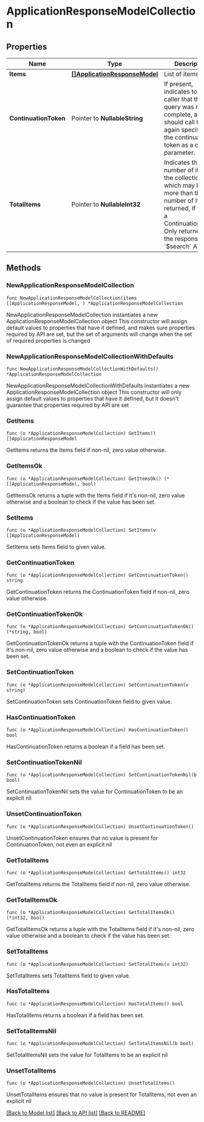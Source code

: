 # ApplicationResponseModelCollection

## Properties

Name | Type | Description | Notes
------------ | ------------- | ------------- | -------------
**Items** | [**[]ApplicationResponseModel**](ApplicationResponseModel.md) | List of items. | 
**ContinuationToken** | Pointer to **NullableString** | If present, indicates to the caller that the query was not complete, and they should call the API again specifying the continuation token as a query parameter. | [optional] 
**TotalItems** | Pointer to **NullableInt32** | Indicates the total number of items in the collection, which may be more than the number of Items returned, if there is a ContinuationToken.  Only returned in the response to &#x60;$search&#x60; APIs. | [optional] 

## Methods

### NewApplicationResponseModelCollection

`func NewApplicationResponseModelCollection(items []ApplicationResponseModel, ) *ApplicationResponseModelCollection`

NewApplicationResponseModelCollection instantiates a new ApplicationResponseModelCollection object
This constructor will assign default values to properties that have it defined,
and makes sure properties required by API are set, but the set of arguments
will change when the set of required properties is changed

### NewApplicationResponseModelCollectionWithDefaults

`func NewApplicationResponseModelCollectionWithDefaults() *ApplicationResponseModelCollection`

NewApplicationResponseModelCollectionWithDefaults instantiates a new ApplicationResponseModelCollection object
This constructor will only assign default values to properties that have it defined,
but it doesn't guarantee that properties required by API are set

### GetItems

`func (o *ApplicationResponseModelCollection) GetItems() []ApplicationResponseModel`

GetItems returns the Items field if non-nil, zero value otherwise.

### GetItemsOk

`func (o *ApplicationResponseModelCollection) GetItemsOk() (*[]ApplicationResponseModel, bool)`

GetItemsOk returns a tuple with the Items field if it's non-nil, zero value otherwise
and a boolean to check if the value has been set.

### SetItems

`func (o *ApplicationResponseModelCollection) SetItems(v []ApplicationResponseModel)`

SetItems sets Items field to given value.


### GetContinuationToken

`func (o *ApplicationResponseModelCollection) GetContinuationToken() string`

GetContinuationToken returns the ContinuationToken field if non-nil, zero value otherwise.

### GetContinuationTokenOk

`func (o *ApplicationResponseModelCollection) GetContinuationTokenOk() (*string, bool)`

GetContinuationTokenOk returns a tuple with the ContinuationToken field if it's non-nil, zero value otherwise
and a boolean to check if the value has been set.

### SetContinuationToken

`func (o *ApplicationResponseModelCollection) SetContinuationToken(v string)`

SetContinuationToken sets ContinuationToken field to given value.

### HasContinuationToken

`func (o *ApplicationResponseModelCollection) HasContinuationToken() bool`

HasContinuationToken returns a boolean if a field has been set.

### SetContinuationTokenNil

`func (o *ApplicationResponseModelCollection) SetContinuationTokenNil(b bool)`

 SetContinuationTokenNil sets the value for ContinuationToken to be an explicit nil

### UnsetContinuationToken
`func (o *ApplicationResponseModelCollection) UnsetContinuationToken()`

UnsetContinuationToken ensures that no value is present for ContinuationToken, not even an explicit nil
### GetTotalItems

`func (o *ApplicationResponseModelCollection) GetTotalItems() int32`

GetTotalItems returns the TotalItems field if non-nil, zero value otherwise.

### GetTotalItemsOk

`func (o *ApplicationResponseModelCollection) GetTotalItemsOk() (*int32, bool)`

GetTotalItemsOk returns a tuple with the TotalItems field if it's non-nil, zero value otherwise
and a boolean to check if the value has been set.

### SetTotalItems

`func (o *ApplicationResponseModelCollection) SetTotalItems(v int32)`

SetTotalItems sets TotalItems field to given value.

### HasTotalItems

`func (o *ApplicationResponseModelCollection) HasTotalItems() bool`

HasTotalItems returns a boolean if a field has been set.

### SetTotalItemsNil

`func (o *ApplicationResponseModelCollection) SetTotalItemsNil(b bool)`

 SetTotalItemsNil sets the value for TotalItems to be an explicit nil

### UnsetTotalItems
`func (o *ApplicationResponseModelCollection) UnsetTotalItems()`

UnsetTotalItems ensures that no value is present for TotalItems, not even an explicit nil

[[Back to Model list]](../README.md#documentation-for-models) [[Back to API list]](../README.md#documentation-for-api-endpoints) [[Back to README]](../README.md)


